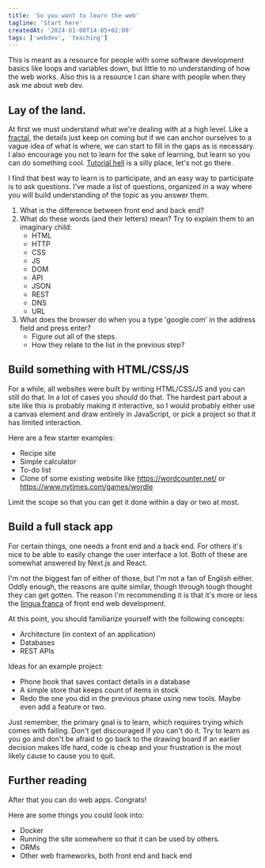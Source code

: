 ```yaml
---
title: 'So you want to learn the web'
tagline: 'Start here'
createdAt: '2024-01-08T14:05+02:00'
tags: ['webdev', 'teaching']
---
```


This is meant as a resource for people with some software development basics like
loops and variables down, but little to no understanding of how the web works.
Also this is a resource I can share with people when they ask me about web dev.

## Lay of the land.

At first we must understand what we're dealing with at a high level. Like a
[fractal](https://en.wikipedia.org/wiki/Fractal), the details just keep on coming
but if we can anchor ourselves to a vague idea of what is where, we can start to
fill in the gaps as is necessary. I also encourage you not to learn for the sake
of learning, but learn so you can do something cool.
[Tutorial hell](https://www.reddit.com/r/learnprogramming/comments/qrlx5m/what_exactly_is_tutorial_hell/)
is a silly place, let's not go there.

I find that best way to learn is to participate, and an easy way to participate
is to ask questions. I've made a list of questions, organized in a way where you will
build understanding of the topic as you answer them.

1. What is the difference between front end and back end?
2. What do these words (and their letters) mean? Try to explain them to an imaginary child:
   - HTML
   - HTTP
   - CSS
   - JS
   - DOM
   - API
   - JSON
   - REST
   - DNS
   - URL
3. What does the browser do when you a type 'google.com' in the address field and press enter?
   - Figure out all of the steps.
   - How they relate to the list in the previous step?

## Build something with HTML/CSS/JS

For a while, all websites were built by writing HTML/CSS/JS and you can still do that.
In a lot of cases you _should_ do that. The hardest part about a site like this is
probably making it interactive, so I would probably either use a canvas element
and draw entirely in JavaScript, or pick a project so that it has limited interaction.

Here are a few starter examples:

- Recipe site
- Simple calculator
- To-do list
- Clone of some existing website like https://wordcounter.net/ or https://www.nytimes.com/games/wordle

Limit the scope so that you can get it done within a day or two at most.

## Build a full stack app

For certain things, one needs a front end and a back end. For others it's nice to
be able to easily change the user interface a lot. Both of these are somewhat answered
by Next.js and React.

I'm not the biggest fan of either of those, but I'm not a fan of English either. Oddly
enough, the reasons are quite similar, though through tough thought they can get gotten.
The reason I'm recommending it is that it's more or less the [lingua franca](https://en.wikipedia.org/wiki/Lingua_franca)
of front end web development.

At this point, you should familiarize yourself with the following concepts:

- Architecture (in context of an application)
- Databases
- REST APIs

Ideas for an example project:

- Phone book that saves contact details in a database
- A simple store that keeps count of items in stock
- Redo the one you did in the previous phase using new tools. Maybe even add a feature or two.

Just remember, the primary goal is to learn, which requires trying which comes with failing.
Don't get discouraged if you can't do it. Try to learn as you go and don't be afraid to go
back to the drawing board if an earlier decision makes life hard, code is cheap and your
frustration is the most likely cause to cause you to quit.

## Further reading

After that you can do web apps. Congrats!

Here are some things you could look into:

- Docker
- Running the site somewhere so that it can be used by others.
- ORMs
- Other web frameworks, both front end and back end
